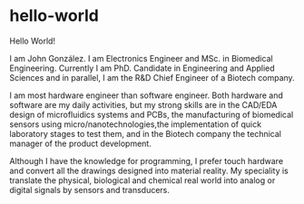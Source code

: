 # hello-world

Hello World!

I am John González. I am Electronics Engineer and MSc. in Biomedical Engineering. Currently I am PhD. Candidate in Engineering and Applied Sciences and in parallel, I am the R&D Chief Engineer of a Biotech company.

I am most hardware engineer than software engineer. Both hardware and software are my daily activities, but my strong skills are in the CAD/EDA design of microfluidics systems and PCBs, the manufacturing of biomedical sensors using micro/nanotechnologies,the implementation of quick laboratory stages to test them, and in the Biotech company the technical manager of the product development.

Although I have the knowledge for programming, I prefer touch hardware and convert all the drawings designed into material reality. My speciality is translate the physical, biological and chemical real world into analog or digital signals by sensors and transducers.


